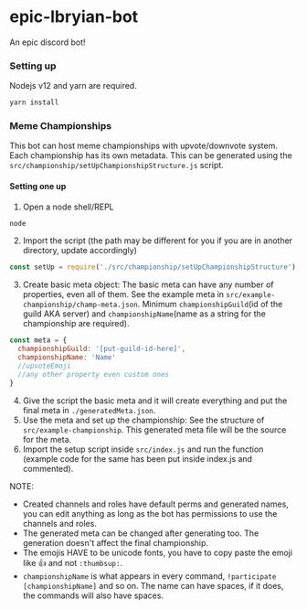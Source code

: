 # epic-lbryian-bot
An epic discord bot!

### Setting up
Nodejs v12 and yarn are required.
```bash
yarn install
```

###  Meme Championships
This bot can host meme championships with upvote/downvote system.
Each championship has its own metadata. This can be generated using the `src/championship/setUpChampionshipStructure.js` script.

#### Setting one up
1. Open a node shell/REPL
```bash
node
```

2. Import the script (the path may be different for you if you are in another directory, update accordingly)
```js
const setUp = require('./src/championship/setUpChampionshipStructure');
```

3. Create basic meta object: The basic meta can have any number of properties, even all of them. See the example meta in `src/example-championship/champ-meta.json`. Minimum `championshipGuild`(id of the guild AKA server) and `championshipName`(name as a string for the championship are required).
```js
const meta = {
  championshipGuild: '[put-guild-id-here]',
  championshipName: 'Name'
  //upvoteEmoji
  //any other property even custom ones
}
```

4. Give the script the basic meta and it will create everything and put the final meta in `./generatedMeta.json`.
5. Use the meta and set up the championship: See the structure of `src/example-championship`. This generated meta file will be the source for the meta.
5. Import the setup script inside `src/index.js` and run the function (example code for the same has been put inside index.js and commented).

NOTE: 
- Created channels and roles have default perms and generated names, you can edit anything as long as the bot has permissions to use the channels and roles.
- The generated meta can be changed after generating too. The generation doesn't affect the final championship.
- The emojis HAVE to be unicode fonts, you have to copy paste the emoji like 👍 and not `:thumbsup:`.
- `championshipName` is what appears in every command, `!participate [championshipName]` and so on. The name can have spaces, if it does, the commands will also have spaces.